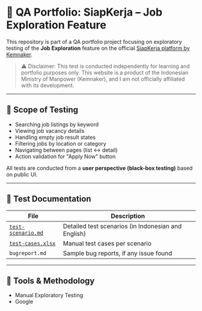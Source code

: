 # 📁 QA Portfolio: SiapKerja – Job Exploration Feature

This repository is part of a QA portfolio project focusing on exploratory testing of the **Job Exploration** feature on the official [SiapKerja platform by Kemnaker](https://siapkerja.kemnaker.go.id).

> ⚠️ Disclaimer: This test is conducted independently for learning and portfolio purposes only. This website is a product of the Indonesian Ministry of Manpower (Kemnaker), and I am not officially affiliated with its development.

---

## 🎯 Scope of Testing
- Searching job listings by keyword
- Viewing job vacancy details
- Handling empty job result states
- Filtering jobs by location or category
- Navigating between pages (list ↔ detail)
- Action validation for "Apply Now" button

All tests are conducted from a **user perspective (black-box testing)** based on public UI.

---

## 📄 Test Documentation
| File | Description |
|------|-------------|
| [`test-scenario.md`](./test-scenario.md) | Detailed test scenarios (in Indonesian and English) |
| [`test-cases.xlsx`](https://docs.google.com/spreadsheets/d/1Vyt9w4VSbY8ZVgfHRZJKvy-Vt6FFeAzBW6zt_xkMkxI/edit?usp=sharing) | Manual test cases per scenario |
| `bugreport.md` | Sample bug reports, if any issue found |
---

## 🧰 Tools & Methodology
- Manual Exploratory Testing
- Google
